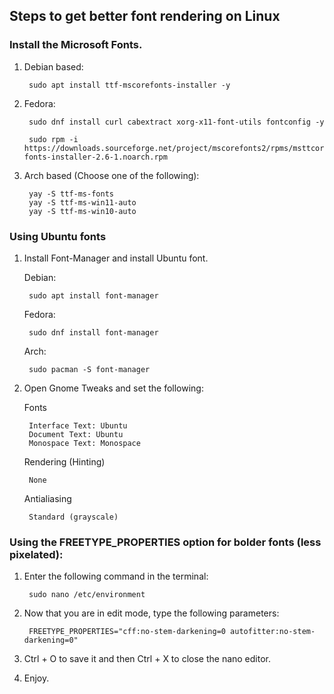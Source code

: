<h2>Steps to get better font rendering on Linux</h2>

<h3>Install the Microsoft Fonts.</h3>

1. Debian based:
    
        sudo apt install ttf-mscorefonts-installer -y

2. Fedora:
    
        sudo dnf install curl cabextract xorg-x11-font-utils fontconfig -y

        sudo rpm -i https://downloads.sourceforge.net/project/mscorefonts2/rpms/msttcore-fonts-installer-2.6-1.noarch.rpm

3. Arch based (Choose one of the following):

        yay -S ttf-ms-fonts 
        yay -S ttf-ms-win11-auto
        yay -S ttf-ms-win10-auto


<h3>Using Ubuntu fonts</h3>

1. Install Font-Manager and install Ubuntu font.

    Debian:

        sudo apt install font-manager

    Fedora:

        sudo dnf install font-manager

    Arch:

        sudo pacman -S font-manager

2. Open Gnome Tweaks and set the following:

    Fonts
        
        Interface Text: Ubuntu
        Document Text: Ubuntu
        Monospace Text: Monospace
    
    Rendering (Hinting)
        
        None
    
    Antialiasing

        Standard (grayscale)



<h3>Using the FREETYPE_PROPERTIES option for bolder fonts (less pixelated):</h3>

1. Enter the following command in the terminal:

        sudo nano /etc/environment

2. Now that you are in edit mode, type the following parameters:

        FREETYPE_PROPERTIES="cff:no-stem-darkening=0 autofitter:no-stem-darkening=0"

3. Ctrl + O to save it and then Ctrl + X to close the nano editor.

4. Enjoy.